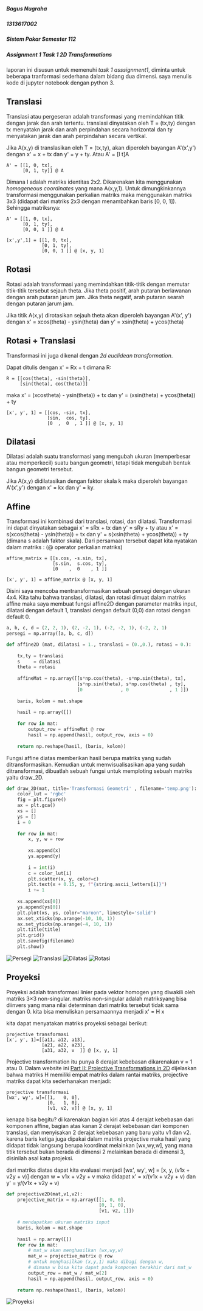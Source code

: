 ##### Bagus Nugraha #####
##### 1313617002 #####
##### Sistem Pakar Semester 112 #####
##### Assignment 1 Task 1 2D Transformations #####

laporan ini disusun untuk memenuhi *task 1 asssignment1*, diminta untuk beberapa tranformasi sederhana dalam bidang dua dimensi. saya menulis kode di jupyter notebook dengan python 3.

## Translasi ##
Translasi atau pergeseran adalah transformasi yang memindahkan titik dengan jarak dan arah tertentu. translasi dinyatakan oleh T = (tx,ty) dengan tx menyatakn jarak dan arah perpindahan secara horizontal dan ty menyatakan jarak dan arah perpindahan secara vertikal.

Jika A(x,y) di translasikan oleh T = (tx,ty), akan diperoleh bayangan A'(x',y') dengan x' = x + tx dan y' = y + ty. Atau A' = [I t]A

```
A' = [[1, 0, tx],
      [0, 1, ty]] @ A
```

Dimana I adalah matriks identitas 2x2. Dikarenakan kita menggunakan *homogeneous coordinates* yang mana A(x,y,1). Untuk dimungkinkannya transformasi menggunakan perkalian matriks maka menggunakan matriks 3x3 (didapat dari matriks 2x3 dengan menambahkan baris [0, 0, 1]). Sehingga matriksnya:

```
A' = [[1, 0, tx],
      [0, 1, ty],
      [0, 0, 1 ]] @ A
     
[x',y',1] = [[1, 0, tx],
             [0, 1, ty],
             [0, 0, 1 ]] @ [x, y, 1]
```

## Rotasi ##
Rotasi adalah transformasi yang memindahkan titik-titik dengan memutar titik-titik tersebut sejauh theta. Jika theta positif, arah putaran berlawanan dengan arah putaran jarum jam. Jika theta negatif, arah putaran searah dengan putaran jarum jam.

Jika titik A(x,y) dirotasikan sejauh theta akan diperoleh bayangan A'(x', y') dengan x' = xcos(theta) - ysin(theta) dan y' = xsin(theta) + ycos(theta)

## Rotasi + Translasi ##
Transformasi ini juga dikenal dengan *2d euclidean transformation*.

Dapat ditulis dengan x' = Rx + t dimana R:
```
R = [[cos(theta), -sin(theta)],
     [sin(theta), cos(theta)]]
```
maka x' = (xcostheta) - ysin(theta)) + tx dan y' = (xsin(theta) + ycos(theta)) + ty 
```
[x', y', 1] = [[cos, -sin, tx],
               [sin,  cos, ty], 
               [0  ,  0  , 1 ]] @ [x, y, 1]
```

## Dilatasi ##
Dilatasi adalah suatu transformasi yang mengubah ukuran (memperbesar atau memperkecil) suatu bangun geometri, tetapi tidak mengubah bentuk bangun geometri tersebut.

Jika A(x,y) didilatasikan dengan faktor skala k maka diperoleh bayangan A'(x',y') dengan x' = kx dan y' = ky.

## Affine ##
Transformasi ini kombinasi dari translasi, rotasi, dan dilatasi. Transformasi ini dapat dinyatakan sebagai x' = sRx + tx dan y' = sRy + ty atau x' = s(xcos(theta) - ysin(theta)) + tx dan y' = s(xsin(theta) + ycos(theta)) + ty (dimana s adalah faktor skala). Dari persamaan tersebut dapat kita nyatakan dalam matriks : (@ operator perkalian matriks)
```
affine_matrix = [[s.cos, -s.sin, tx],
                 [s.sin,  s.cos, ty],
                 [0    ,  0    , 1 ]]
                 
[x', y', 1] = affine_matrix @ [x, y, 1]
```

Disini saya mencoba mentransformasikan sebuah persegi dengan ukuran 4x4.
Kita tahu bahwa translasi, dilatasi, dan rotasi dimuat dalam matriks affine maka saya membuat fungsi affine2D dengan parameter matriks input, dilatasi dengan default 1, translasi dengan default (0,0) dan rotasi dengan default 0.

```python
a, b, c, d = (2, 2, 1), (2, -2, 1), (-2, -2, 1), (-2, 2, 1)
persegi = np.array([a, b, c, d])
```

```python
def affine2D (mat, dilatasi = 1., translasi = (0.,0.), rotasi = 0.):
    
    tx,ty = translasi
    s     = dilatasi
    theta = rotasi
    
    affineMat = np.array([[s*np.cos(theta), -s*np.sin(theta), tx],
                          [s*np.sin(theta), s*np.cos(theta) , ty],
                          [0              , 0               , 1 ]])
    
    baris, kolom = mat.shape
    
    hasil = np.array([])
    
    for row in mat:
        output_row = affineMat @ row
        hasil = np.append(hasil, output_row, axis = 0)
    
    return np.reshape(hasil, (baris, kolom))
```
Fungsi affine diatas memberikan hasil berupa matriks yang sudah ditransformasikan. Kemudian untuk memvisualisasikan apa yang sudah ditransformasi, dibuatlah sebuah fungsi untuk memploting sebuah matriks yaitu draw_2D.

```python
def draw_2D(mat, title='Transformasi Geometri' , filename='temp.png'):
    color_lut = 'rgbc'
    fig = plt.figure()
    ax = plt.gca()
    xs = []
    ys = []
    i = 0
    
    for row in mat:
        x, y, w = row
    
        xs.append(x)
        ys.append(y)
    
        i = int(i)
        c = color_lut[i]
        plt.scatter(x, y, color=c)
        plt.text(x + 0.15, y, f"{string.ascii_letters[i]}")
        i += 1
        
    xs.append(xs[0])
    ys.append(ys[0])
    plt.plot(xs, ys, color="maroon", linestyle='solid')
    ax.set_xticks(np.arange(-10, 10, 1))
    ax.set_yticks(np.arange(-4, 10, 1))
    plt.title(title)
    plt.grid()
    plt.savefig(filename)
    plt.show()
```

![Persegi](https://github.com/bagusn13/task1_2Dtransform/tree/master/img2Dtransform/persegi.png)
![Translasi](https://github.com/bagusn13/task1_2Dtransform/tree/master/img2Dtransform/translasi_persegi.png)
![Dilatasi](https://github.com/bagusn13/task1_2Dtransform/tree/master/img2Dtransform/dilatasi_persegi.png)
![Rotasi](https://github.com/bagusn13/task1_2Dtransform/tree/master/img2Dtransform/rotas_persegi.png)

## Proyeksi ##
Proyeksi adalah transformasi linier pada vektor homogen yang diwakili oleh matriks 3×3 non-singular. matriks non-singular adalah matriksyang bisa diinvers yang mana nilai determinan dari matriks tersebut tidak sama dengan 0. kita bisa menuliskan persamaannya menjadi x' = H x

kita dapat menyatakan matriks proyeksi sebagai berikut:
```
projective transformasi
[x', y', 1]=[[a11, a12, a13],
             [a21, a22, a23],
             [a31, a32, v  ]] @ [x, y, 1]
```
Projective transformation itu punya 8 derajat kebebasan dikarenakan v = 1 atau 0. Dalam website ini [Part II: Projective Transformations in 2D](https://mc.ai/part-ii-projective-transformations-in-2d/) dijelaskan bahwa matriks H memiliki empat matriks dalam rantai matriks, projective matriks dapat kita sederhanakan menjadi:
```
projective transformasi
[wx', wy', w]=[[1,   0, 0],
               [0,   1, 0],
               [v1, v2, v]] @ [x, y, 1]
```
kenapa bisa begitu? di karenakan bagian kiri atas 4 derajat kebebasan dari komponen affine, bagian atas kanan 2 derajat kebebasan dari komponen translasi, dan menyisakan 2 derajat kebebasan yang baru yaitu v1 dan v2. karena baris ketiga juga dipakai dalam matriks projective maka hasil yang didapat tidak langsung berupa koordinat melainkan [wx,wy,w], yang mana titik tersebut bukan berada di dimensi 2 melainkan berada di dimensi 3, disinilah asal kata projeksi.

dari matriks diatas dapat kita evaluasi menjadi [wx', wy', w] = [x, y, (v1x + v2y + v)]
dengan w = v1x + v2y + v maka didapat x' = x/(v1x + v2y + v) dan y' = y/(v1x + v2y + v)

```python
def projective2D(mat,v1,v2):
    projective_matrix = np.array([[1, 0, 0],
                                  [0, 1, 0],
                                  [v1, v2, 1]])
    
    # mendapatkan ukuran matriks input
    baris, kolom = mat.shape
    
    hasil = np.array([])
    for row in mat:
        # mat_w akan menghasilkan (wx,wy,w)
        mat_w = projective_matrix @ row
        # untuk menghasilkan (x,y,1) maka dibagi dengan w, 
        # dimana w bisa kita dapat pada komponen terakhir dari mat_w
        output_row = mat_w / mat_w[2]
        hasil = np.append(hasil, output_row, axis = 0)
    
    return np.reshape(hasil, (baris, kolom))
```

![Proyeksi](https://github.com/bagusn13/task1_2Dtransform/tree/master/img2Dtransform/projeksi_persegi.png)



